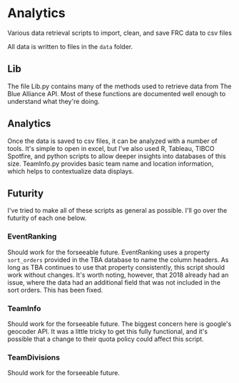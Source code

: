 # Analytics
Various data retrieval scripts to import, clean, and save FRC data to csv files

All data is written to files in the `data` folder.

## Lib
The file Lib.py contains many of the methods used to retrieve data from The
Blue Alliance API. Most of these functions are documented well enough to
understand what they're doing.

## Analytics
Once the data is saved to csv files, it can be analyzed with a number of tools.
It's simple to open in excel, but I've also used R, Tableau, TIBCO Spotfire, and python scripts to allow
deeper insights into databases of this size. TeamInfo.py provides basic team
name and location information, which helps to contextualize data displays.

## Futurity
I've tried to make all of these scripts as general as possible. I'll go over 
the futurity of each one below.

### EventRanking
Should work for the forseeable future. EventRanking uses a property `sort_orders` 
provided in the TBA database to name the column headers. As long as TBA
continues to use that property consistently, this script should work without
changes. It's worth noting, however, that 2018 already had an issue, where the
data had an additional field that was not included in the sort orders. This has
been fixed.

### TeamInfo
Should work for the forseeable future. The biggest concern here is google's
geocoder API. It was a little tricky to get this fully functional, and it's
possible that a change to their quota policy could affect this script.

### TeamDivisions
Should work for the forseeable future. 
